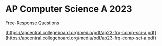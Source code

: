 # AP Computer Science A 2023

Free-Response Questions

[https://apcentral.collegeboard.org/media/pdf/ap23-frq-comp-sci-a.pdf](https://apcentral.collegeboard.org/media/pdf/ap23-frq-comp-sci-a.pdf)